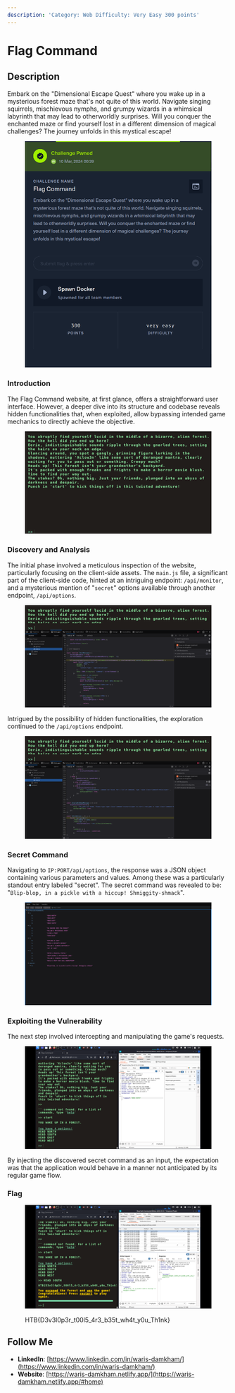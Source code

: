 ```yaml
---
description: 'Category: Web Difficulty: Very Easy 300 points'
---
```


# Flag Command

## Description &#x20;

Embark on the "Dimensional Escape Quest" where you wake up in a mysterious forest maze that's not quite of this world. Navigate singing squirrels, mischievous nymphs, and grumpy wizards in a whimsical labyrinth that may lead to otherworldly surprises. Will you conquer the enchanted maze or find yourself lost in a different dimension of magical challenges? The journey unfolds in this mystical escape!

<figure><img src="../.gitbook/assets/image (128).png" alt=""><figcaption></figcaption></figure>

### **Introduction**

The Flag Command website, at first glance, offers a straightforward user interface. However, a deeper dive into its structure and codebase reveals hidden functionalities that, when exploited, allow bypassing intended game mechanics to directly achieve the objective.

<figure><img src="../.gitbook/assets/Screenshot from 2024-03-10 00-44-39.png" alt=""><figcaption></figcaption></figure>

### **Discovery and Analysis**

The initial phase involved a meticulous inspection of the website, particularly focusing on the client-side assets. The `main.js` file, a significant part of the client-side code, hinted at an intriguing endpoint: `/api/monitor`, and a mysterious mention of "`secret`" options available through another endpoint, `/api/options`.

<figure><img src="../.gitbook/assets/Screenshot from 2024-03-10 00-45-54.png" alt=""><figcaption></figcaption></figure>

Intrigued by the possibility of hidden functionalities, the exploration continued to the `/api/options` endpoint.

<figure><img src="../.gitbook/assets/Screenshot from 2024-03-10 00-46-14.png" alt=""><figcaption></figcaption></figure>

### **Secret Command**

Navigating to `IP:PORT/api/options`, the response was a JSON object containing various parameters and values. Among these was a particularly standout entry labeled "secret". The secret command was revealed to be: "`Blip-blop, in a pickle with a hiccup! Shmiggity-shmack`".

<figure><img src="../.gitbook/assets/Screenshot from 2024-03-10 00-46-48.png" alt=""><figcaption></figcaption></figure>

### **Exploiting the Vulnerability**

The next step involved intercepting and manipulating the game's requests.

<figure><img src="../.gitbook/assets/Screenshot from 2024-03-10 00-48-39.png" alt=""><figcaption></figcaption></figure>

By injecting the discovered secret command as an input, the expectation was that the application would behave in a manner not anticipated by its regular game flow.

### Flag

<figure><img src="../.gitbook/assets/Screenshot from 2024-03-10 00-54-36.png" alt=""><figcaption><p>HTB{D3v3l0p3r_t00l5_4r3_b35t_wh4t_y0u_Th1nk}</p></figcaption></figure>

## Follow Me <a href="#follow-me" id="follow-me"></a>

* **LinkedIn**: [https://www.linkedin.com/in/waris-damkham/](https://www.linkedin.com/in/waris-damkham/)
* **Website**: [https://waris-damkham.netlify.app/](https://waris-damkham.netlify.app/#home)
